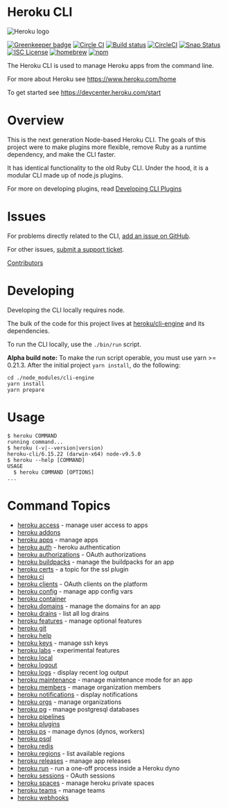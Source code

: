Heroku CLI
==========

![Heroku logo](https://d4yt8xl9b7in.cloudfront.net/assets/home/logotype-heroku.png)

[![Greenkeeper badge](https://badges.greenkeeper.io/heroku/cli.svg)](https://greenkeeper.io/)
[![Circle CI](https://circleci.com/gh/heroku/cli/tree/master.svg?style=svg)](https://circleci.com/gh/heroku/cli/tree/master)
[![Build status](https://ci.appveyor.com/api/projects/status/ouee3b9d7jwkjcr1/branch/master?svg=true)](https://ci.appveyor.com/project/Heroku/cli/branch/master)
[![CircleCI](https://circleci.com/gh/heroku/cli-macos-installer/tree/master.svg?style=svg&circle-token=90b3b4392dc1668e97108edabdfc2c6baddc3a17)](https://circleci.com/gh/heroku/cli-macos-installer/tree/master)
[![Snap Status](https://build.snapcraft.io/badge/heroku/cli.svg)](https://build.snapcraft.io/user/heroku/cli)
[![ISC License](https://img.shields.io/github/license/heroku/cli.svg)](https://github.com/heroku/cli/blob/master/LICENSE)
[![homebrew](https://img.shields.io/homebrew/v/heroku.svg)](https://github.com/Homebrew/homebrew-core/blob/master/Formula/heroku.rb)
[![npm](https://img.shields.io/npm/v/heroku-cli.svg)](https://www.npmjs.com/package/heroku-cli)

The Heroku CLI is used to manage Heroku apps from the command line.

For more about Heroku see <https://www.heroku.com/home>

To get started see <https://devcenter.heroku.com/start>

Overview
========

This is the next generation Node-based Heroku CLI.  The goals of this project were to make plugins more flexible, remove Ruby as a runtime dependency, and make the CLI faster.

It has identical functionality to the old Ruby CLI. Under the hood, it is a modular CLI made up of node.js plugins.

For more on developing plugins, read [Developing CLI Plugins](https://devcenter.heroku.com/articles/developing-cli-plugins)

Issues
======

For problems directly related to the CLI, [add an issue on GitHub](https://github.com/heroku/cli/issues/new).

For other issues, [submit a support ticket](https://help.heroku.com/).

[Contributors](https://github.com/heroku/cli/contributors)

Developing
==========

Developing the CLI locally requires node.

The bulk of the code for this project lives at [heroku/cli-engine](https://github.com/heroku/cli-engine) and its dependencies.

To run the CLI locally, use the `./bin/run` script.

**Alpha build note:** To make the run script operable, you must use yarn >= 0.21.3. After the initial project `yarn install`, do the following:

```
cd ./node_modules/cli-engine
yarn install
yarn prepare
```

<!-- usage -->
# Usage

```sh-session
$ heroku COMMAND
running command...
$ heroku (-v|--version|version)
heroku-cli/6.15.22 (darwin-x64) node-v9.5.0
$ heroku --help [COMMAND]
USAGE
  $ heroku COMMAND [OPTIONS]
...
```
<!-- usagestop -->
<!-- commands -->
# Command Topics

* [heroku access](docs/access.md) - manage user access to apps
* [heroku addons](docs/addons.md)
* [heroku apps](docs/apps.md) - manage apps
* [heroku auth](docs/auth.md) - heroku authentication
* [heroku authorizations](docs/authorizations.md) - OAuth authorizations
* [heroku buildpacks](docs/buildpacks.md) - manage the buildpacks for an app
* [heroku certs](docs/certs.md) - a topic for the ssl plugin
* [heroku ci](docs/ci.md)
* [heroku clients](docs/clients.md) - OAuth clients on the platform
* [heroku config](docs/config.md) - manage app config vars
* [heroku container](docs/container.md)
* [heroku domains](docs/domains.md) - manage the domains for an app
* [heroku drains](docs/drains.md) - list all log drains
* [heroku features](docs/features.md) - manage optional features
* [heroku git](docs/git.md)
* [heroku help](docs/help.md)
* [heroku keys](docs/keys.md) - manage ssh keys
* [heroku labs](docs/labs.md) - experimental features
* [heroku local](docs/local.md)
* [heroku logout](docs/logout.md)
* [heroku logs](docs/logs.md) - display recent log output
* [heroku maintenance](docs/maintenance.md) - manage maintenance mode for an app
* [heroku members](docs/members.md) - manage organization members
* [heroku notifications](docs/notifications.md) - display notifications
* [heroku orgs](docs/orgs.md) - manage organizations
* [heroku pg](docs/pg.md) - manage postgresql databases
* [heroku pipelines](docs/pipelines.md)
* [heroku plugins](docs/plugins.md)
* [heroku ps](docs/ps.md) - manage dynos (dynos, workers)
* [heroku psql](docs/psql.md)
* [heroku redis](docs/redis.md)
* [heroku regions](docs/regions.md) - list available regions
* [heroku releases](docs/releases.md) - manage app releases
* [heroku run](docs/run.md) - run a one-off process inside a Heroku dyno
* [heroku sessions](docs/sessions.md) - OAuth sessions
* [heroku spaces](docs/spaces.md) - manage heroku private spaces
* [heroku teams](docs/teams.md) - manage teams
* [heroku webhooks](docs/webhooks.md)

<!-- commandsstop -->
